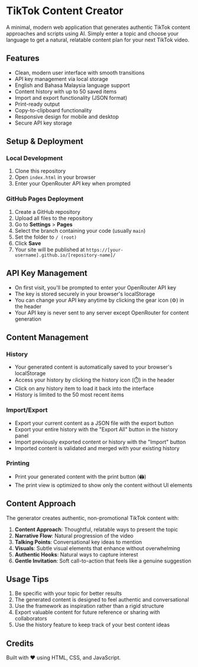 # TikTok Content Creator

A minimal, modern web application that generates authentic TikTok content approaches and scripts using AI. Simply enter a topic and choose your language to get a natural, relatable content plan for your next TikTok video.

## Features

- Clean, modern user interface with smooth transitions
- API key management via local storage
- English and Bahasa Malaysia language support
- Content history with up to 50 saved items
- Import and export functionality (JSON format)
- Print-ready output
- Copy-to-clipboard functionality
- Responsive design for mobile and desktop
- Secure API key storage

## Setup & Deployment

### Local Development

1. Clone this repository
2. Open `index.html` in your browser
3. Enter your OpenRouter API key when prompted

### GitHub Pages Deployment

1. Create a GitHub repository
2. Upload all files to the repository
3. Go to **Settings** > **Pages**
4. Select the branch containing your code (usually `main`)
5. Set the folder to `/ (root)`
6. Click **Save**
7. Your site will be published at `https://[your-username].github.io/[repository-name]/`

## API Key Management

- On first visit, you'll be prompted to enter your OpenRouter API key
- The key is stored securely in your browser's localStorage
- You can change your API key anytime by clicking the gear icon (⚙️) in the header
- Your API key is never sent to any server except OpenRouter for content generation

## Content Management

### History
- Your generated content is automatically saved to your browser's localStorage
- Access your history by clicking the history icon (⏱️) in the header
- Click on any history item to load it back into the interface
- History is limited to the 50 most recent items

### Import/Export
- Export your current content as a JSON file with the export button
- Export your entire history with the "Export All" button in the history panel
- Import previously exported content or history with the "Import" button
- Imported content is validated and merged with your existing history

### Printing
- Print your generated content with the print button (🖨️)
- The print view is optimized to show only the content without UI elements

## Content Approach

The generator creates authentic, non-promotional TikTok content with:

1. **Content Approach**: Thoughtful, relatable ways to present the topic
2. **Narrative Flow**: Natural progression of the video
3. **Talking Points**: Conversational key ideas to mention
4. **Visuals**: Subtle visual elements that enhance without overwhelming
5. **Authentic Hooks**: Natural ways to capture interest
6. **Gentle Invitation**: Soft call-to-action that feels like a genuine suggestion

## Usage Tips

1. Be specific with your topic for better results
2. The generated content is designed to feel authentic and conversational
3. Use the framework as inspiration rather than a rigid structure
4. Export valuable content for future reference or sharing with collaborators
5. Use the history feature to keep track of your best content ideas

## Credits

Built with ❤️ using HTML, CSS, and JavaScript. 